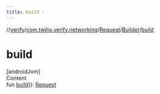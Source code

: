 ```yaml
---
title: build -
---
```

//[verify](../../../index.md)/[com.twilio.verify.networking](../../index.md)/[Request](../index.md)/[Builder](index.md)/[build](build.md)



# build  
[androidJvm]  
Content  
fun [build](build.md)(): [Request](../index.md)  



